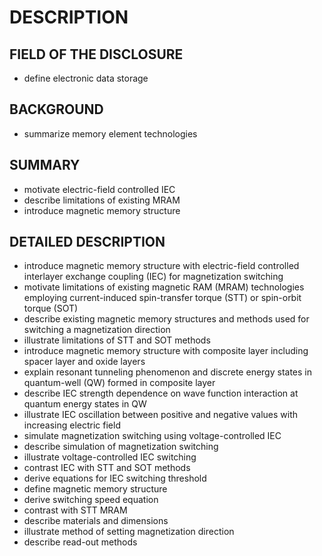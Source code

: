 # DESCRIPTION

## FIELD OF THE DISCLOSURE

- define electronic data storage

## BACKGROUND

- summarize memory element technologies

## SUMMARY

- motivate electric-field controlled IEC
- describe limitations of existing MRAM
- introduce magnetic memory structure

## DETAILED DESCRIPTION

- introduce magnetic memory structure with electric-field controlled interlayer exchange coupling (IEC) for magnetization switching
- motivate limitations of existing magnetic RAM (MRAM) technologies employing current-induced spin-transfer torque (STT) or spin-orbit torque (SOT)
- describe existing magnetic memory structures and methods used for switching a magnetization direction
- illustrate limitations of STT and SOT methods
- introduce magnetic memory structure with composite layer including spacer layer and oxide layers
- explain resonant tunneling phenomenon and discrete energy states in quantum-well (QW) formed in composite layer
- describe IEC strength dependence on wave function interaction at quantum energy states in QW
- illustrate IEC oscillation between positive and negative values with increasing electric field
- simulate magnetization switching using voltage-controlled IEC
- describe simulation of magnetization switching
- illustrate voltage-controlled IEC switching
- contrast IEC with STT and SOT methods
- derive equations for IEC switching threshold
- define magnetic memory structure
- derive switching speed equation
- contrast with STT MRAM
- describe materials and dimensions
- illustrate method of setting magnetization direction
- describe read-out methods

